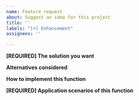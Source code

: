 ```yaml
---
name: Feature request
about: Suggest an idea for this project
title: ''
labels: "[+] Enhancement"
assignees: ''

---
```


<!-- From Chinese to English by machine translation, welcome to revise and polish. -->

**[REQUIRED] The solution you want**
<!--A clear and concise description of the solution you want. -->

**Alternatives considered**
<!--A clear and concise description of any alternative solutions or features you have considered. -->

**How to implement this function**
<!--Implementation steps for the solution you want. -->

**[REQUIRED] Application scenarios of this function**
<!--Make a clear and concise description of the application scenario of the solution you want. -->